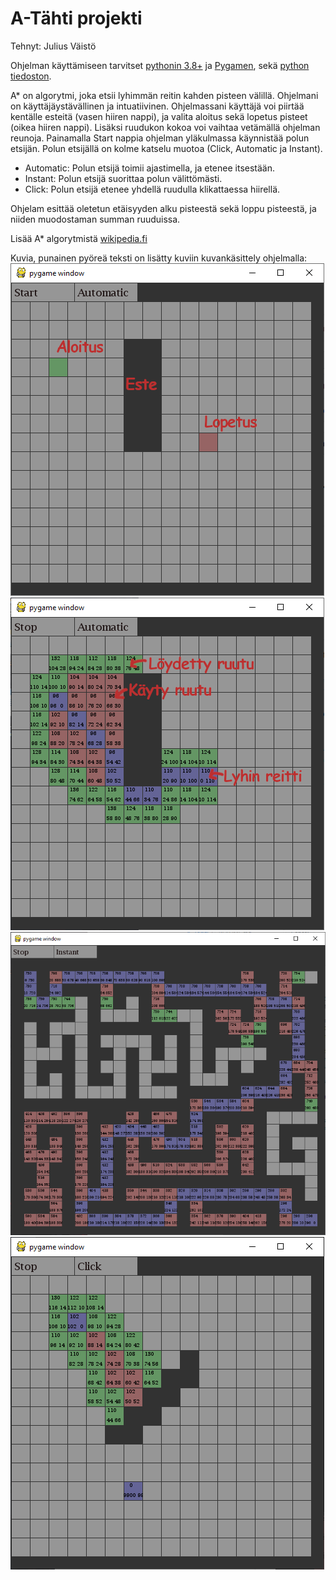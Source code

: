 # A-Tähti projekti
Tehnyt: Julius Väistö

Ohjelman käyttämiseen tarvitset [pythonin 3.8+](https://www.python.org/downloads/) ja [Pygamen](https://www.pygame.org/wiki/GettingStarted), sekä [python tiedoston](a-tahti.py).

A* on algorytmi, joka etsii lyhimmän reitin kahden pisteen välillä. Ohjelmani on käyttäjäystävällinen ja intuatiivinen. Ohjelmassani käyttäjä voi piirtää kentälle esteitä (vasen hiiren nappi), ja valita aloitus sekä lopetus pisteet (oikea hiiren nappi). Lisäksi ruudukon kokoa voi vaihtaa vetämällä ohjelman reunoja. Painamalla Start nappia ohjelman yläkulmassa käynnistää polun etsijän. Polun etsijällä on kolme katselu muotoa (Click, Automatic ja Instant).  
- Automatic: Polun etsijä toimii ajastimella, ja etenee itsestään.  
- Instant: Polun etsijä suorittaa polun välittömästi.
- Click: Polun etsijä etenee yhdellä ruudulla klikattaessa hiirellä.  

Ohjelam esittää oletetun etäisyyden alku pisteestä sekä loppu pisteestä, ja niiden muodostaman summan ruuduissa. 

Lisää A* algorytmistä [wikipedia.fi](https://en.wikipedia.org/wiki/A*_search_algorithm)

Kuvia, punainen pyöreä teksti on lisätty kuviin kuvankäsittely ohjelmalla:  
![](Images/python_2020-05-08_11-52-37.png)
![](Images/python_2020-05-08_12-01-38.png)
![](Images/python_2020-05-08_12-15-36.png)
![](Images/python_2020-05-08_12-22-40.png)

